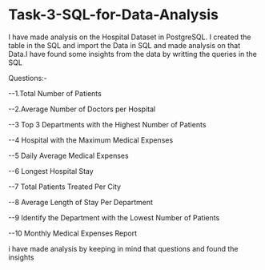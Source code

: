 # Task-3-SQL-for-Data-Analysis

I have made analysis on the Hospital Dataset in PostgreSQL.
I created the table in the SQL and import the Data in SQL and made analysis on that Data.I have found some insights from the data by writting the queries in the SQL

Questions:-

--1.Total Number of Patients

--2.Average Number of Doctors per Hospital

--3 Top 3 Departments with the Highest Number of Patients

--4 Hospital with the Maximum Medical Expenses

--5 Daily Average Medical Expenses

--6 Longest Hospital Stay

--7 Total Patients Treated Per City

--8 Average Length of Stay Per Department

--9 Identify the Department with the Lowest Number of Patients

--10 Monthly Medical Expenses Report

i have made analysis by keeping in mind that questions and found the insights
